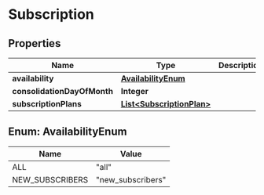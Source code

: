
# Subscription

## Properties
Name | Type | Description | Notes
------------ | ------------- | ------------- | -------------
**availability** | [**AvailabilityEnum**](#AvailabilityEnum) |  |  [optional]
**consolidationDayOfMonth** | **Integer** |  |  [optional]
**subscriptionPlans** | [**List&lt;SubscriptionPlan&gt;**](SubscriptionPlan.md) |  |  [optional]


<a name="AvailabilityEnum"></a>
## Enum: AvailabilityEnum
Name | Value
---- | -----
ALL | &quot;all&quot;
NEW_SUBSCRIBERS | &quot;new_subscribers&quot;



